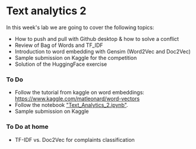# Text analytics 2

In this week's lab we are going to cover the following topics:
- How to push and pull with Github desktop & how to solve a conflict 
- Review of Bag of Words and TF_IDF 
- Introduction to word embedding with Gensim (Word2Vec and Doc2Vec)
- Sample submission on Kaggle for the competition 
- Solution of the HuggingFace exercise 


### To Do
- Follow the tutorial from kaggle on word embeddings: https://www.kaggle.com/matleonard/word-vectors
- Follow the notebook ["Text_Analytics_2.ipynb"](Text_Analytics_2.ipynb).
- Sample submission on Kaggle 

### To Do at home 
- TF-IDF vs. Doc2Vec for complaints classification
